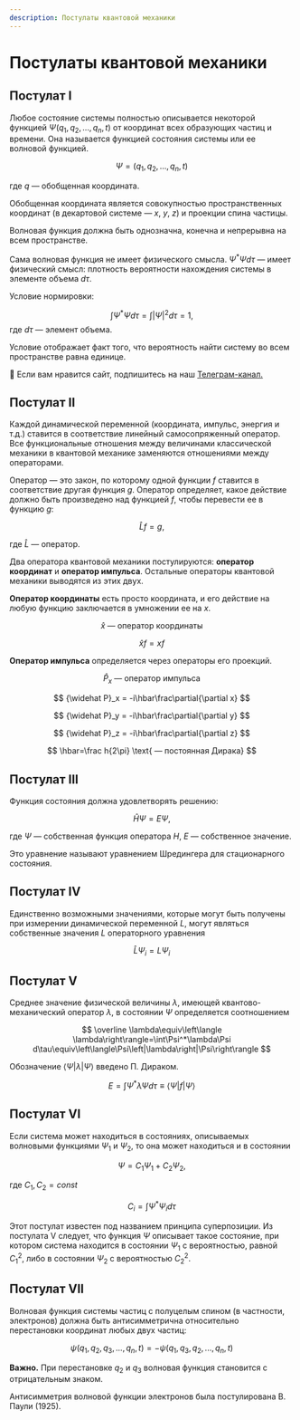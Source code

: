 ```yaml
---
description: Постулаты квантовой механики
---
```


# Постулаты квантовой механики

## Постулат I

Любое состояние системы полностью описывается некоторой функцией $\Psi(q_1,q_2,...,q_n,t)$ от координат всех образующих частиц и времени. Она называется функцией состояния системы или ее волновой функцией.

$$
\Psi=(q_1,q_2,...,q_n,t)
$$

где $q$ — обобщенная координата.

Обобщенная координата является совокупностью пространственных координат (в декартовой системе — $x$, $y$, $z$) и проекции спина частицы.

Волновая функция должна быть однозначна, конечна и непрерывна на всем пространстве.

Сама волновая функция не имеет физического смысла. $\Psi^*\Psi d\tau$ — имеет физический смысл: плотность вероятности нахождения системы в элементе объема $d\tau$.

Условие нормировки:

$$
\int\Psi^*\Psi d\tau=\int\left|\Psi\right|^2 d\tau=1, 
$$
где $d\tau$ — элемент объема.

Условие отображает факт того, что вероятность найти систему во всем пространстве равна единице.

<div class="pagination-nav__item">🙏 Если вам нравится сайт, подпишитесь на наш <a href="https://t.me/+EdUnDQcUWrI2MGJi">Телеграм-канал.</a></div>

## Постулат II

Каждой динамической переменной (координата, импульс, энергия и т.д.) ставится в соответствие линейный самосопряженный оператор. Все функциональные отношения между величинами классической механики в квантовой механике заменяются отношениями между операторами.

Оператор — это закон, по которому одной функции $f$ ставится в соответствие другая функция $g$. Оператор определяет, какое действие должно быть произведено над функцией $f$, чтобы перевести ее в функцию $g$:

$$
\widehat Lf=g,
$$

где $\widehat L$ — оператор.

Два оператора квантовой механики постулируются: **оператор координат** и **оператор импульса**. Остальные операторы квантовой механики выводятся из этих двух.

**Оператор координаты** есть просто координата, и его действие на любую функцию заключается в умножении ее на $x$.

$$
\widehat x \text{ — оператор координаты}
$$

$$
\widehat xf=xf
$$

**Оператор импульса** определяется через операторы его проекций.

$$
{\widehat P}_x \text{ — оператор импульса}
$$

$$
{\widehat P}_x = -i\hbar\frac\partial{\partial x}
$$

$$
{\widehat P}_y = -i\hbar\frac\partial{\partial y}
$$

$$
{\widehat P}_z = -i\hbar\frac\partial{\partial z}
$$

$$
\hbar=\frac h{2\pi} \text{ — постоянная Дирака}
$$

## Постулат III

Функция состояния должна удовлетворять решению:

$$
\widehat H\Psi=E\Psi ,
$$

где $\Psi$ — собственная функция оператора $H$, $E$ — собственное значение.

Это уравнение называют уравнением Шредингера для стационарного состояния.

## Постулат IV

Единственно возможными значениями, которые могут быть получены при измерении динамической переменной $L$, могут являться собственные значения $L$ операторного уравнения

$$
\widehat L\Psi_i=L\Psi_i
$$

## Постулат V

Среднее значение физической величины $\lambda$, имеющей квантово-механический оператор $\lambda$, в состоянии $\Psi$ определяется соотношением

$$
\overline \lambda\equiv\left\langle \lambda\right\rangle=\int\Psi^*\lambda\Psi d\tau\equiv\left\langle\Psi\left|\lambda\right|\Psi\right\rangle
$$

Обозначение $\left\langle\Psi\left|\lambda\right|\Psi\right\rangle$ введено П. Дираком.


$$
E=\int\Psi^*\lambda\Psi d\tau\equiv\left\langle\Psi\left|f\right|\Psi\right\rangle
$$

## Постулат VI

Если система может находиться в состояниях, описываемых волновыми функциями $\Psi_1$ и $\Psi_2$, то она может находиться и в состоянии

$$
\Psi=C_1\Psi_1+C_2\Psi_2 ,
$$

где $C_1, C_2 = const$

$$
C_i=\int\Psi^*\Psi_i d\tau
$$

Этот постулат известен под названием принципа суперпозиции. Из постулата V следует, что функция $\Psi$ описывает такое состояние, при котором система находится в состоянии $\Psi_1$ с вероятностью, равной $C_1^2$, либо в состоянии $\Psi_2$ с вероятностью $C_2^2$.

## Постулат VII

Волновая функция системы частиц с полуцелым спином (в частности, электронов) должна быть антисимметрична относительно перестановки координат любых двух частиц:

$$
\psi(q_1,q_2,q_3,...,q_n,t)=-\psi(q_1,q_3,q_2,...,q_n,t)
$$

**Важно.** При перестановке $q_2$ и $q_3$ волновая функция становится с отрицательным знаком.

Антисимметрия волновой функции электронов была постулирована В. Паули (1925).
